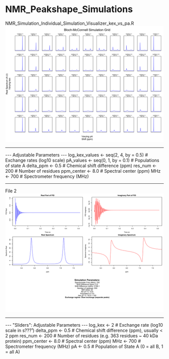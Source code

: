 # NMR_Peakshape_Simulations
NMR_Simulation_Individual_Simulation_Visualizer_kex_vs_pa.R
![Description](https://github.com/jawolfe97/NMR_Peakshape_Simulations/blob/main/pA%20vs%20kex.svg)
 ___________________________________________________________________________
 --- Adjustable Parameters ---
log_kex_values <- seq(2, 4, by = 0.5)   # Exchange rates (log10 scale)
pA_values <- seq(0, 1, by = 0.1)        # Populations of state A
delta_ppm <- 0.5                        # Chemical shift difference (ppm)
res_num <- 200                          # Number of residues
ppm_center <- 8.0                       # Spectral center (ppm)
MHz <- 700                              # Spectrometer frequency (MHz)
___________________________________________________________________________
File 2
![Description](https://github.com/jawolfe97/NMR_Peakshape_Simulations/blob/main/Single_Simulation.svg)
___________________________________________________________________________ 
 --- "Sliders": Adjustable Parameters ---
log_kex   <- 2       # Exchange rate (log10 scale in s???¹)
delta_ppm <- 0.5       # Chemical shift difference (ppm), usually < 2 ppm
res_num   <- 200      # Number of residues (e.g. 363 residues ~ 40 kDa protein)
ppm_center <- 8.0      # Spectral center (ppm)
MHz       <- 700       # Spectrometer frequency (MHz)
pA        <- 0.5       # Population of State A (0 = all B, 1 = all A)
